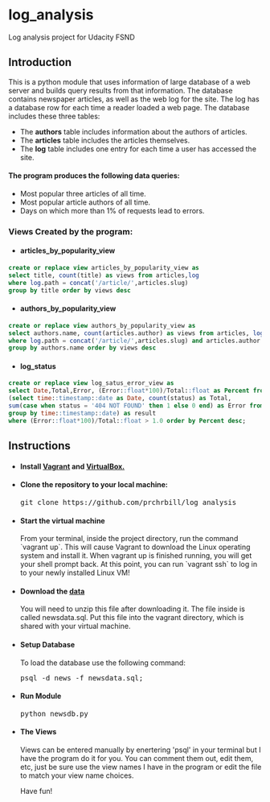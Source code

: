 # log_analysis
Log analysis project for Udacity FSND
## Introduction
This is a python module that uses information of large database of a web server and builds query results from that information. The database contains newspaper articles, as well as the web log for the site. The log has a database row for each time a reader loaded a web page. The database includes these three tables:
* The **authors** table includes information about the authors of articles.
* The **articles** table includes the articles themselves.
* The **log** table includes one entry for each time a user has accessed the site.

#### The program produces the following data queries:
* Most popular three articles of all time.
* Most popular article authors of all time.
* Days on which more than 1% of requests lead to errors.

### Views Created by the program:
* <h4>articles_by_popularity_view</h4>
```sql
create or replace view articles_by_popularity_view as
select title, count(title) as views from articles,log
where log.path = concat('/article/',articles.slug)
group by title order by views desc
```
* <h4>authors_by_popularity_view</h4>
```sql
create or replace view authors_by_popularity_view as
select authors.name, count(articles.author) as views from articles, log, authors
where log.path = concat('/article/',articles.slug) and articles.author = authors.id
group by authors.name order by views desc
```
* <h4>log_status</h4>
```sql
create or replace view log_satus_error_view as
select Date,Total,Error, (Error::float*100)/Total::float as Percent from
(select time::timestamp::date as Date, count(status) as Total,
sum(case when status = '404 NOT FOUND' then 1 else 0 end) as Error from log
group by time::timestamp::date) as result
where (Error::float*100)/Total::float > 1.0 order by Percent desc;
```

## Instructions
* <h4>Install <a href="https://www.vagrantup.com/">Vagrant</a> and <a href="https://www.virtualbox.org/wiki/Downloads">VirtualBox.</a></h4>
* <h4>Clone the repository to your local machine:</h4>
  <pre>git clone https://github.com/prchrbill/log_analysis</pre>
* <h4>Start the virtual machine</h4>
  From your terminal, inside the project directory, run the command `vagrant up`. This will cause Vagrant to download the Linux           operating   system and install it.
  When vagrant up is finished running, you will get your shell prompt back. At this point, you can run `vagrant ssh` to log in to your     newly installed Linux VM!
* <h4>Download the <a href="https://d17h27t6h515a5.cloudfront.net/topher/2016/August/57b5f748_newsdata/newsdata.zip">data</a></h4>
  You will need to unzip this file after downloading it. The file inside is called newsdata.sql. Put this file into the vagrant           directory, which is shared with your virtual machine.
* <h4>Setup Database</h4>
  To load the database use the following command:
  <pre>psql -d news -f newsdata.sql;</pre>
* <h4>Run Module</h4>
  <pre>python newsdb.py</pre>
* <h4>The Views</h4>
  Views can be entered manually by enertering 'psql' in your terminal but I have the program do it for you.
  You can comment them out, edit them, etc, just be sure use the view names I have in the program or edit the file
  to match your view name choices.
  
  Have fun!
